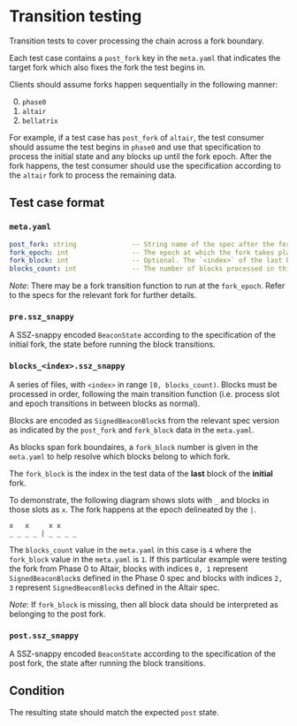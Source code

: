 # Transition testing

Transition tests to cover processing the chain across a fork boundary.

Each test case contains a `post_fork` key in the `meta.yaml` that indicates the target fork which also fixes the fork the test begins in.

Clients should assume forks happen sequentially in the following manner:

0. `phase0`
1. `altair`
2. `bellatrix`

For example, if a test case has `post_fork` of `altair`, the test consumer should assume the test begins in `phase0` and use that specification to process the initial state and any blocks up until the fork epoch. After the fork happens, the test consumer should use the specification according to the `altair` fork to process the remaining data.

## Test case format

### `meta.yaml`

```yaml
post_fork: string              -- String name of the spec after the fork.
fork_epoch: int                -- The epoch at which the fork takes place.
fork_block: int                -- Optional. The `<index>` of the last block on the initial fork.
blocks_count: int              -- The number of blocks processed in this test.
```

*Note*: There may be a fork transition function to run at the `fork_epoch`.
Refer to the specs for the relevant fork for further details.

### `pre.ssz_snappy`

A SSZ-snappy encoded `BeaconState` according to the specification of
the initial fork, the state before running the block transitions.

### `blocks_<index>.ssz_snappy`

A series of files, with `<index>` in range `[0, blocks_count)`.
Blocks must be processed in order, following the main transition function
(i.e. process slot and epoch transitions in between blocks as normal).

Blocks are encoded as `SignedBeaconBlock`s from the relevant spec version
as indicated by the `post_fork` and `fork_block` data in the `meta.yaml`.

As blocks span fork boundaires, a `fork_block` number is given in
the `meta.yaml` to help resolve which blocks belong to which fork.

The `fork_block` is the index in the test data of the **last** block
of the **initial** fork.

To demonstrate, the following diagram shows slots with `_` and blocks
in those slots as `x`. The fork happens at the epoch delineated by the `|`.

```
x   x     x x
_ _ _ _ | _ _ _ _
```

The `blocks_count` value in the `meta.yaml` in this case is `4` where the
`fork_block` value in the `meta.yaml` is `1`. If this particular example were
testing the fork from Phase 0 to Altair, blocks with indices `0, 1` represent
`SignedBeaconBlock`s defined in the Phase 0 spec and blocks with indices `2, 3`
represent `SignedBeaconBlock`s defined in the Altair spec.

*Note*: If `fork_block` is missing, then all block data should be
interpreted as belonging to the post fork.

### `post.ssz_snappy`

A SSZ-snappy encoded `BeaconState` according to the specification of
the post fork, the state after running the block transitions.

## Condition

The resulting state should match the expected `post` state.
